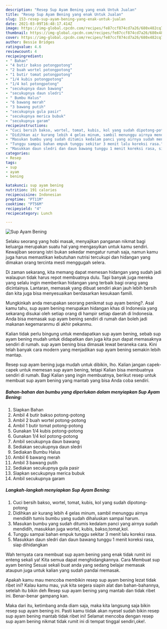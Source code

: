 ```yaml
---
description: "Resep Sup Ayam Bening yang enak Untuk Jualan"
title: "Resep Sup Ayam Bening yang enak Untuk Jualan"
slug: 153-resep-sup-ayam-bening-yang-enak-untuk-jualan
date: 2021-03-09T16:48:17.414Z
image: https://img-global.cpcdn.com/recipes/fe87ccf874cd7a26/680x482cq70/sup-ayam-bening-foto-resep-utama.jpg
thumbnail: https://img-global.cpcdn.com/recipes/fe87ccf874cd7a26/680x482cq70/sup-ayam-bening-foto-resep-utama.jpg
cover: https://img-global.cpcdn.com/recipes/fe87ccf874cd7a26/680x482cq70/sup-ayam-bening-foto-resep-utama.jpg
author: Bessie Bridges
ratingvalue: 4.6
reviewcount: 4
recipeingredient:
- " Bahan"
- "4 butir bakso potongpotong"
- "2 buah wortel potongpotong"
- "1 butir tomat potongpotong"
- "1/4 kubis potongpotong"
- "1/4 kol potongpotong"
- "secukupnya daun bawang"
- "secukupnya daun sledri"
- " Bumbu Halus"
- "6 bawang merah"
- "3 bawang putih"
- "secukupnya gula pasir"
- "secukupnya merica bubuk"
- "secukupnya garam"
recipeinstructions:
- "Cuci bersih bakso, wortel, tomat, kubis, kol yang sudah dipotong-potong"
- "Didihkan air kurang lebih 4 gelas minum, sambil menunggu airnya mendidih tumis bumbu yang sudah dihaluskan sampai harum."
- "Masukan bumbu yang sudah ditumis kedalam panci yang airnya sudah mendidih, masukkan juga wortel, kubis, bakso,tomat,kol."
- "Tunggu sampai bahan empuk tunggu sekitar 3 menit lalu koreksi rasa."
- "Masukkan daun sledri dan daun bawang tunggu 1 menit koreksi rasa, siap dihidangkan"
categories:
- Resep
tags:
- sup
- ayam
- bening

katakunci: sup ayam bening 
nutrition: 191 calories
recipecuisine: Indonesian
preptime: "PT11M"
cooktime: "PT56M"
recipeyield: "4"
recipecategory: Lunch

---
```



![Sup Ayam Bening](https://img-global.cpcdn.com/recipes/fe87ccf874cd7a26/680x482cq70/sup-ayam-bening-foto-resep-utama.jpg)

Selaku seorang yang hobi masak, menyajikan panganan nikmat bagi keluarga merupakan suatu hal yang mengasyikan untuk kamu sendiri. Kewajiban seorang istri bukan sekedar mengatur rumah saja, namun kamu juga harus memastikan kebutuhan nutrisi tercukupi dan hidangan yang dimakan orang tercinta mesti menggugah selera.

Di zaman  sekarang, kita memang dapat memesan hidangan yang sudah jadi walaupun tidak harus repot membuatnya dulu. Tapi banyak juga mereka yang selalu ingin memberikan hidangan yang terbaik bagi orang yang dicintainya. Lantaran, memasak yang dibuat sendiri akan jauh lebih bersih dan kita juga bisa menyesuaikan berdasarkan kesukaan famili. 



Mungkinkah anda merupakan seorang penikmat sup ayam bening?. Asal kamu tahu, sup ayam bening merupakan hidangan khas di Indonesia yang sekarang disukai oleh setiap orang di hampir setiap daerah di Indonesia. Anda bisa memasak sup ayam bening sendiri di rumah dan boleh jadi makanan kegemaranmu di akhir pekanmu.

Kalian tidak perlu bingung untuk mendapatkan sup ayam bening, sebab sup ayam bening mudah untuk didapatkan dan juga kita pun dapat memasaknya sendiri di rumah. sup ayam bening bisa dimasak lewat beraneka cara. Kini telah banyak cara modern yang menjadikan sup ayam bening semakin lebih mantap.

Resep sup ayam bening juga mudah untuk dibikin, lho. Kalian jangan capek-capek untuk memesan sup ayam bening, tetapi Kalian bisa membuatnya sendiri di rumah. Bagi Kalian yang ingin membuatnya, berikut resep untuk membuat sup ayam bening yang mantab yang bisa Anda coba sendiri.

<!--inarticleads1-->

##### Bahan-bahan dan bumbu yang diperlukan dalam menyiapkan Sup Ayam Bening:

1. Siapkan  Bahan
1. Ambil 4 butir bakso potong-potong
1. Ambil 2 buah wortel potong-potong
1. Ambil 1 butir tomat potong-potong
1. Gunakan 1/4 kubis potong-potong
1. Gunakan 1/4 kol potong-potong
1. Ambil secukupnya daun bawang
1. Sediakan secukupnya daun sledri
1. Sediakan  Bumbu Halus
1. Ambil 6 bawang merah
1. Ambil 3 bawang putih
1. Sediakan secukupnya gula pasir
1. Siapkan secukupnya merica bubuk
1. Ambil secukupnya garam




<!--inarticleads2-->

##### Langkah-langkah menyiapkan Sup Ayam Bening:

1. Cuci bersih bakso, wortel, tomat, kubis, kol yang sudah dipotong-potong
1. Didihkan air kurang lebih 4 gelas minum, sambil menunggu airnya mendidih tumis bumbu yang sudah dihaluskan sampai harum.
1. Masukan bumbu yang sudah ditumis kedalam panci yang airnya sudah mendidih, masukkan juga wortel, kubis, bakso,tomat,kol.
1. Tunggu sampai bahan empuk tunggu sekitar 3 menit lalu koreksi rasa.
1. Masukkan daun sledri dan daun bawang tunggu 1 menit koreksi rasa, siap dihidangkan




Wah ternyata cara membuat sup ayam bening yang enak tidak rumit ini enteng sekali ya! Kita semua dapat menghidangkannya. Cara Membuat sup ayam bening Sesuai sekali buat anda yang sedang belajar memasak ataupun juga untuk kalian yang sudah pandai memasak.

Apakah kamu mau mencoba membikin resep sup ayam bening lezat tidak ribet ini? Kalau kamu mau, yuk kita segera siapin alat dan bahan-bahannya, setelah itu bikin deh Resep sup ayam bening yang mantab dan tidak ribet ini. Benar-benar gampang kan. 

Maka dari itu, ketimbang anda diam saja, maka kita langsung saja bikin resep sup ayam bening ini. Pasti kamu tiidak akan nyesel sudah bikin resep sup ayam bening mantab tidak ribet ini! Selamat mencoba dengan resep sup ayam bening nikmat tidak rumit ini di tempat tinggal sendiri,oke!.

